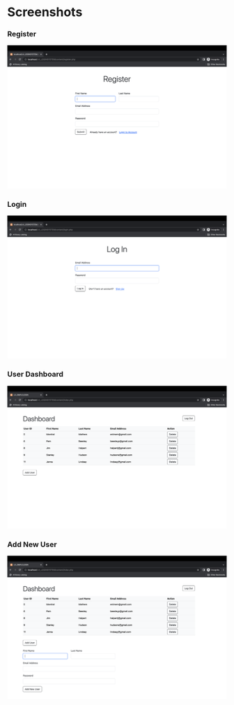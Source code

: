 # Screenshots
### Register
![Register User](Register.png)

### Login
![Login to System](Login.png)

### User Dashboard
![User Dashboard](Dashboard.png)

### Add New User
![Add New User](AddUser.png)
